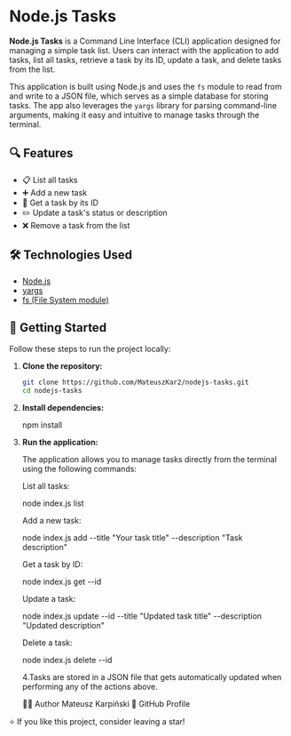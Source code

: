  # Node.js Tasks

**Node.js Tasks** is a Command Line Interface (CLI) application designed for managing a simple task list. Users can interact with the application to add tasks, list all tasks, retrieve a task by its ID, update a task, and delete tasks from the list.

This application is built using Node.js and uses the `fs` module to read from and write to a JSON file, which serves as a simple database for storing tasks. The app also leverages the `yargs` library for parsing command-line arguments, making it easy and intuitive to manage tasks through the terminal.

## 🔍 Features

- 📋 List all tasks
- ➕ Add a new task
- 📝 Get a task by its ID
- ✏️ Update a task's status or description
- ❌ Remove a task from the list

## 🛠️ Technologies Used

- [Node.js](https://nodejs.org/)
- [yargs](https://github.com/yargs/yargs)
- [fs (File System module)](https://nodejs.org/api/fs.html)

## 🚀 Getting Started

Follow these steps to run the project locally:

1. **Clone the repository:**

   ```bash
   git clone https://github.com/MateuszKar2/nodejs-tasks.git
   cd nodejs-tasks

2. **Install dependencies:**

   npm install

3. **Run the application:**

   The application allows you to manage tasks directly from the terminal using the following commands:

   List all tasks:

   node index.js list

   Add a new task:

   node index.js add --title "Your task title" --description "Task description"

   Get a task by ID:

   node index.js get --id <task-id>

   Update a task:

   node index.js update --id <task-id> --title "Updated task title" --description "Updated description"

   Delete a task:

   node index.js delete --id <task-id>

   4.Tasks are stored in a JSON file that gets automatically updated when performing any of the actions above.

   🧑‍💻 Author
   Mateusz Karpiński
   🔗 GitHub Profile

⭐ If you like this project, consider leaving a star!
